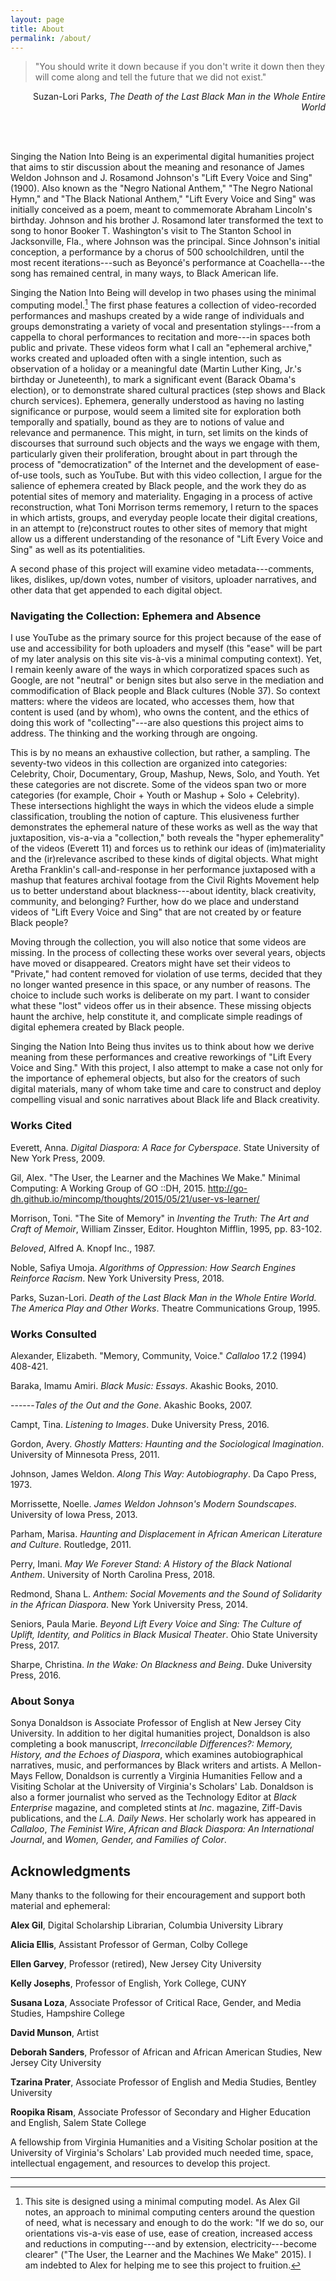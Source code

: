 ```yaml
---
layout: page
title: About
permalink: /about/
---
```


> "You should write it down because if you don't write it down then they
will come along and tell the future that we did not exist."

<p style="text-align: right">Suzan-Lori Parks, <em>The Death of the Last Black Man in the Whole
Entire World</em></p>

<br>
<br>


Singing the Nation Into Being is an experimental digital humanities
project that aims to stir discussion about the meaning and resonance of
James Weldon Johnson and J. Rosamond Johnson's "Lift Every Voice and
Sing" (1900). Also known as the "Negro National Anthem," "The Negro
National Hymn," and "The Black National Anthem," "Lift Every Voice and
Sing" was initially conceived as a poem, meant to commemorate Abraham
Lincoln's birthday. Johnson and his brother J. Rosamond later
transformed the text to song to honor Booker T. Washington's visit to
The Stanton School in Jacksonville, Fla., where Johnson was the
principal. Since Johnson's initial conception, a performance by a chorus
of 500 schoolchildren, until the most recent iterations---such as
Beyoncé's performance at Coachella---the song has remained central, in
many ways, to Black American life.

Singing the Nation Into Being will develop in two phases using the
minimal computing model.[^1] The first phase features a collection of
video-recorded performances and mashups created by a wide range of
individuals and groups demonstrating a variety of vocal and presentation
stylings---from a cappella to choral performances to recitation and
more---in spaces both public and private. These videos form what I call
an "ephemeral archive," works created and uploaded often with a single
intention, such as observation of a holiday or a meaningful date (Martin
Luther King, Jr.'s birthday or Juneteenth), to mark a significant event
(Barack Obama's election), or to demonstrate shared cultural practices
(step shows and Black church services). Ephemera, generally understood
as having no lasting significance or purpose, would seem a limited site
for exploration both temporally and spatially, bound as they are to
notions of value and relevance and permanence. This might, in turn, set
limits on the kinds of discourses that surround such objects and the
ways we engage with them, particularly given their proliferation,
brought about in part through the process of "democratization" of the
Internet and the development of ease-of-use tools, such as YouTube. But
with this video collection, I argue for the salience of ephemera created
by Black people, and the work they do as potential sites of memory and
materiality. Engaging in a process of active reconstruction, what Toni
Morrison terms rememory, I return to the spaces in which artists,
groups, and everyday people locate their digital creations, in an
attempt to (re)construct routes to other sites of memory that might
allow us a different understanding of the resonance of "Lift Every Voice
and Sing" as well as its potentialities.

A second phase of this project will examine video metadata---comments,
likes, dislikes, up/down votes, number of visitors, uploader narratives,
and other data that get appended to each digital object.

### Navigating the Collection: Ephemera and Absence

I use YouTube as the primary source for this project because of the ease
of use and accessibility for both uploaders and myself (this "ease" will
be part of my later analysis on this site vis-à-vis a minimal computing
context). Yet, I remain keenly aware of the ways in which corporatized
spaces such as Google, are not "neutral" or benign sites but also serve
in the mediation and commodification of Black people and Black cultures
(Noble 37). So context matters: where the videos are located, who
accesses them, how that content is used (and by whom), who owns the
content, and the ethics of doing this work of "collecting"---are also
questions this project aims to address. The thinking and the working
through are ongoing.

This is by no means an exhaustive collection, but rather, a sampling.
The seventy-two videos in this collection are organized into categories:
Celebrity, Choir, Documentary, Group, Mashup, News, Solo, and Youth. Yet
these categories are not discrete. Some of the videos span two or more
categories (for example, Choir + Youth or Mashup + Solo + Celebrity).
These intersections highlight the ways in which the videos elude a
simple classification, troubling the notion of capture. This elusiveness
further demonstrates the ephemeral nature of these works as well as the
way that juxtaposition, vis-a-via a "collection," both reveals the
"hyper ephemerality" of the videos (Everett 11) and forces us to rethink
our ideas of (im)materiality and the (ir)relevance ascribed to these
kinds of digital objects. What might Aretha Franklin's call-and-response
in her performance juxtaposed with a mashup that features archival
footage from the Civil Rights Movement help us to better understand
about blackness---about identity, black creativity, community, and
belonging? Further, how do we place and understand videos of "Lift Every
Voice and Sing" that are not created by or feature Black people?

Moving through the collection, you will also notice that some videos are
missing. In the process of collecting these works over several years,
objects have moved or disappeared. Creators might have set their videos
to "Private," had content removed for violation of use terms, decided
that they no longer wanted presence in this space, or any number of
reasons. The choice to include such works is deliberate on my part. I
want to consider what these "lost" videos offer us in their absence.
These missing objects haunt the archive, help constitute it, and
complicate simple readings of digital ephemera created by Black people.

Singing the Nation Into Being thus invites us to think about how we
derive meaning from these performances and creative reworkings of "Lift
Every Voice and Sing." With this project, I also attempt to make a case
not only for the importance of ephemeral objects, but also for the
creators of such digital materials, many of whom take time and care to
construct and deploy compelling visual and sonic narratives about Black
life and Black creativity.


### Works Cited

Everett, Anna. *Digital Diaspora: A Race for Cyberspace*. State
University of New York Press, 2009.

Gil, Alex. "The User, the Learner and the Machines We Make." Minimal
Computing: A Working Group of GO ::DH, 2015.
http://go-dh.github.io/mincomp/thoughts/2015/05/21/user-vs-learner/

Morrison, Toni. "The Site of Memory" in *Inventing the Truth: The Art
and Craft of Memoir*, William Zinsser, Editor. Houghton Mifflin, 1995,
pp. 83-102.

*Beloved*, Alfred A. Knopf Inc., 1987.

Noble, Safiya Umoja. *Algorithms of Oppression: How Search Engines
Reinforce Racism*. New York University Press, 2018.

Parks, Suzan-Lori. *Death of the Last Black Man in the Whole Entire
World. The America Play and Other Works*. Theatre Communications Group,
1995.

### Works Consulted

Alexander, Elizabeth. "Memory, Community, Voice." *Callaloo* 17.2 (1994)
408-421.

Baraka, Imamu Amiri. *Black Music: Essays*. Akashic Books, 2010.

------*Tales of the Out and the Gone*. Akashic Books, 2007.

Campt, Tina. *Listening to Images*. Duke University Press, 2016.

Gordon, Avery. *Ghostly Matters: Haunting and the Sociological
Imagination*. University of Minnesota Press, 2011.

Johnson, James Weldon. *Along This Way: Autobiography*. Da Capo Press,
1973.

Morrissette, Noelle. *James Weldon Johnson's Modern Soundscapes*.
University of Iowa Press, 2013.

Parham, Marisa. *Haunting and Displacement in African American
Literature and Culture*. Routledge, 2011.

Perry, Imani. *May We Forever Stand: A History of the Black National
Anthem*. University of North Carolina Press, 2018.

Redmond, Shana L. *Anthem: Social Movements and the Sound of Solidarity
in the African Diaspora*. New York University Press, 2014.

Seniors, Paula Marie. *Beyond Lift Every Voice and Sing: The Culture of
Uplift, Identity, and Politics in Black Musical Theater*. Ohio State
University Press, 2017.

Sharpe, Christina. *In the Wake: On Blackness and Being*. Duke
University Press, 2016.

### About Sonya

Sonya Donaldson is Associate Professor of English at New Jersey City
University. In addition to her digital humanities project, Donaldson is
also completing a book manuscript, *Irreconcilable Differences?: Memory,
History, and the Echoes of Diaspora*, which examines autobiographical
narratives, music, and performances by Black writers and artists. A
Mellon-Mays Fellow, Donaldson is currently a Virginia Humanities Fellow
and a Visiting Scholar at the University of Virginia's Scholars' Lab.
Donaldson is also a former journalist who served as the Technology
Editor at *Black Enterprise* magazine, and completed stints at *Inc*.
magazine, Ziff-Davis publications, and the *L.A. Daily News*. Her
scholarly work has appeared in *Callaloo*, *The Feminist Wire*, *African
and Black Diaspora: An International Journal*, and *Women, Gender, and
Families of Color*.

## Acknowledgments

Many thanks to the following for their encouragement and support both
material and ephemeral:

**Alex Gil**, Digital Scholarship Librarian, Columbia University Library

**Alicia Ellis**, Assistant Professor of German, Colby College

**Ellen Garvey**, Professor (retired), New Jersey City University

**Kelly Josephs**, Professor of English, York College, CUNY

**Susana Loza**, Associate Professor of Critical Race, Gender, and Media
Studies, Hampshire College

**David Munson**, Artist

**Deborah Sanders**, Professor of African and African American Studies, New
Jersey City University

**Tzarina Prater**, Associate Professor of English and Media Studies,
Bentley University

**Roopika Risam**, Associate Professor of Secondary and Higher Education and
English, Salem State College

A fellowship from Virginia Humanities and a Visiting Scholar position at
the University of Virginia's Scholars' Lab provided much needed time,
space, intellectual engagement, and resources to develop this project.

---

[^1]: This site is designed using a minimal computing model. As Alex Gil
    notes, an approach to minimal computing centers around the question
    of need, what is necessary and enough to do the work: "If we do so,
    our orientations vis-a-vis ease of use, ease of creation, increased
    access and reductions in computing---and by extension,
    electricity---become clearer" ("The User, the Learner and the
    Machines We Make" 2015). I am indebted to Alex for helping me to see
    this project to fruition.
